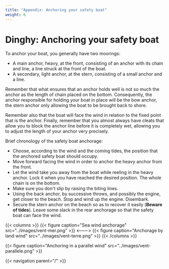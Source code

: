 ```yaml
---
title: "Appendix: Anchoring your safety boat"
weight: 6
---
```


# Dinghy: Anchoring your safety boat

To anchor your boat, you generally have two moorings:

- A main anchor, heavy, at the front, consisting of an anchor with its chain and line, a line struck at the front of the boat.
- A secondary, light anchor, at the stern, consisting of a small anchor and a line.

Remember that what ensures that an anchor holds well is not so much the anchor as the length of chain placed on the bottom. Consequently, the anchor responsible for holding your boat in place will be the bow anchor, the stern anchor only allowing the boat to be brought back to shore.

Remember also that the boat will face the wind in relation to the fixed point that is the anchor. Finally, remember that you almost always have cleats that allow you to block the anchor line before it is completely wet, allowing you to adjust the length of your anchor very precisely.

Brief chronology of the safety boat anchorage:

- Choose, according to the wind and the coming tides, the position that the anchored safety boat should occupy.
- Move forward facing the wind in order to anchor the heavy anchor from the front.
- Let the wind take you away from the boat while reeling in the heavy anchor. Lock it when you have reached the desired position. The whole chain is on the bottom.
- Make sure you don't slip by raising the biting lines.
- Using the back anchor, by successive throws, and possibly the engine, get closer to the beach. Stop and wind up the engine. Disembark.
- Secure the stern anchor on the beach so as to recover it easily (**Beware of tides**). Leave some slack in the rear anchorage so that the safety boat can face the wind.

{{< columns >}}
{{< figure caption="Sea wind anchorage" src="../images/vent-mer.png" >}}
<--->
{{< figure caption="Anchorage by land wind" src="../images/vent-terre.png" >}}
{{< /columns >}}

{{< figure caption="Anchoring in a parallel wind" src="../images/vent-parallele.png" >}}

{{< navigation parent="/" >}}